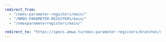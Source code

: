 ```yaml
---
redirect_from:
  - "/nmos-parameter-registers/main/"
  - "/NMOS-PARAMETER-REGISTERS/main/"
  - "/nmosparameterregisters/main/"

redirect_to: "https://specs.amwa.tv/nmos-parameter-registers/branches/main"
---
```

